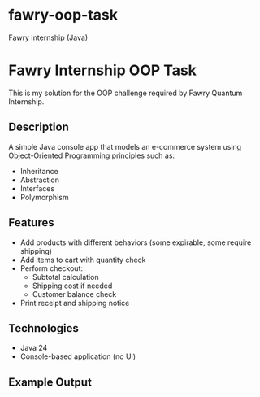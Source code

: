 # fawry-oop-task
Fawry Internship (Java)

# Fawry Internship OOP Task

This is my solution for the OOP challenge required by Fawry Quantum Internship.

## Description
A simple Java console app that models an e-commerce system using Object-Oriented Programming principles such as:
- Inheritance
- Abstraction
- Interfaces
- Polymorphism

## Features
- Add products with different behaviors (some expirable, some require shipping)
- Add items to cart with quantity check
- Perform checkout:
  - Subtotal calculation
  - Shipping cost if needed
  - Customer balance check
- Print receipt and shipping notice

 ## Technologies
- Java 24
- Console-based application (no UI)

## Example Output


